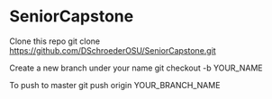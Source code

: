 # SeniorCapstone


Clone this repo
git clone https://github.com/DSchroederOSU/SeniorCapstone.git




Create a new branch under your name
git checkout -b YOUR_NAME




To push to master
git push origin YOUR_BRANCH_NAME
